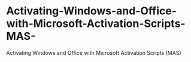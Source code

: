 # Activating-Windows-and-Office-with-Microsoft-Activation-Scripts-MAS-
Activating Windows and Office with Microsoft Activation Scripts (MAS)
